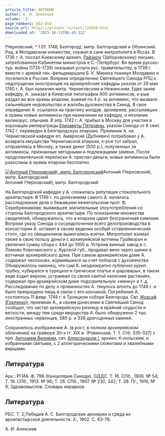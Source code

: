 ```yaml
---
article_title: АНТОНИЙ
author: А. И. Алексеев
volume: '2'
page_numbers: 652-653
source_url: https://pravenc.ru/text/116030.html
downloaded_at: '2025-10-13T08:49:31Z'
---
```


(Черновский; † 1.01. 1748, Белгород), митр. Белгородский и Обоянский. Род. в Молдавском княжестве, служил в сане митрополита в Яссах. В 1736 г. А. послал Киевскому архиеп. [Рафаилу](https://pravenc.ru/text/Рафаил.html) (Заборовскому) письмо, затребованное Кабинетом министров в С.-Петербург. Во время русско-тур. войны (1735-1739) оказывал услуги рус. правительству, в 1739 г. вместе с армией ген.-фельдмаршала Б. К. Миниха покинул Молдавию и поселился в России. Вопреки определению Святейшего Синода РПЦ о недопущении иностранцев на архиерейские кафедры указом от 29 мая 1740 г. А. был назначен митр. Черниговским и Нежинским. Едва заняв кафедру, А. заказал в Киевской типографии 400 антиминсов, к-рые раздал во все храмы епархии, взимая по 4 р. за антиминс, что вызвало сильнейшее недовольство и жалобы духовенства в Синод. В свое оправдание А. ссылался на практику молдав. архиереев, рассылавших в храмы новые антиминсы при назначении на кафедру, и незнание великорус. обычаев. В апр. 1742 г. А. прибыл в Москву для участия в коронации императрицы [Елизаветы Петровны](<https://pravenc.ru/text/Елизаветы Петровны.html>), указом Синода от 6 сент. 1742 г. переведен в Белгородскую епархию. Преемник А. на Черниговской кафедре еп. Амвросий (Дубневич) потребовал у А. возврата имущества Черниговской епархии, к-рое тот забрал, отправляясь в Москву, а также денег (500 р.), полученных за антиминсы, признанные негодными и подлежащими замене. После продолжительной переписки А. прислал деньги, новые антиминсы были разосланы в храмы епархии бесплатно.

[![Антоний (Черновский), митр. Белгородский](https://pravenc.ru/data/601/447/1234/i200.jpg "Кликните для увеличения картинки")](https://pravenc.ru/data/601/447/1234/i400.jpg)Антоний (Черновский), митр. Белгородский  
Антоний (Черновский), митр. Белгородский

На Белгородской кафедре у А. сложилась репутация стяжательного архипастыря. В 1746 г. по донесениям самого А. началось расследование дела о бежавшем нежегольском прот. Ф. Серебрянникове, выявившее значительные злоупотребления со стороны Белгородского архипастыря. По показаниям множества свидетелей, обнаружилось, что в епархии царит безграничная симония. Вопреки указу Синода о сосредоточении всего делопроизводства в консистории А. оставил в своем ведении особый «ставленнический стол», где со священников вымогались взятки. Митрополит взимал также в свою пользу деньги с архиерейской вотчины Грайворон и увеличил сумму сбора с 444 до 1000 р. Устроив винный завод в с. Ломово Корочанского у. Курской губ., продавал вино через шинки в вотчинах архиерейского дома. При самом архиерейском доме А. содержал «волохов», кормившихся за счет поборов с духовенства. Обнаружилось наконец, что сам А. неоднократно публично курил трубку, «убирался в турецкое и греческое платье и шаровары», в таком виде ездил верхом, устраивал со своей свитой «конские ристания», содержал при архиерейском доме подозрительную «женку» и т. д. Расследование по делу о провинностях А. тянулось вплоть до 1748 г. и было прекращено лишь в связи с его кончиной. Погребение А. состоялось 11 февр. 1748 г. в Троицком соборе Белгорода. Свт. [Иоасаф (Горленко)](<https://pravenc.ru/text/Иоасаф (Горленко).html>), преемник А., в своем донесении в Святейший Синод сообщал, что застал архиерейскую ризницу в крайней скудости и ветхости, между тем среди имущества А. было обнаружено 2 тыс. иностранных червонцев, 580 р. и 338 драгоценных камней.

Сохранилось изображение А. (в рост, в полном архиерейском облачении) на гравюре 30-х гг. XIX в. (Ровинский. Т. 1. Стб. 335-337) с прп. [Антонием Великим](<https://pravenc.ru/text/Антоний Великий.html>), свт. [Александром I](<https://pravenc.ru/text/Александром I.html>), архиеп. К-польским, и избранными святыми, с 2 аллегорическими сюжетами и хвалебными виршами.

## Литература

Арх.: РГИА. Ф. 796 (Канцелярия Синода). ОДДС. Т. 16. СПб., 1906. № 54; Т. 19. СПб., 1913. № 96; Т. 26. СПб., 1907. № 230, 342; Т. 28. Пг., 1916, № 9; Здравомыслов. Словарь иерархов.

## Литература

РБС. Т. 2;Лебедев А. С. Белгородские архиереи и среда их архипастырской деятельности. Х., 1902. С. 63-78.

А. И. Алексеев
